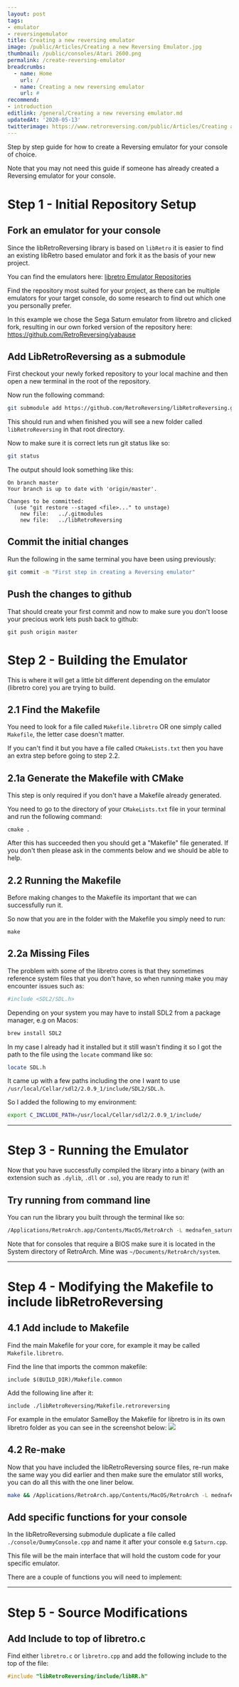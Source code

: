```yaml
---
layout: post
tags: 
- emulator
- reversingemulator
title: Creating a new reversing emulator
image: /public/Articles/Creating a new Reversing Emulator.jpg
thumbnail: /public/consoles/Atari 2600.png
permalink: /create-reversing-emulator
breadcrumbs:
  - name: Home
    url: /
  - name: Creating a new reversing emulator
    url: #
recommend: 
- introduction
editlink: /general/Creating a new reversing emulator.md
updatedAt: '2020-05-13'
twitterimage: https://www.retroreversing.com/public/Articles/Creating a new reversing emulator.jpg
---
```


Step by step guide for how to create a Reversing emulator for your console of choice.

Note that you may not need this guide if someone has already created a Reversing emulator for your console.

# Step 1 - Initial Repository Setup

## Fork an emulator for your console
Since the libRetroReversing library is based on `libRetro` it is easier to find an existing libRetro based emulator and fork it as the basis of your new project.

You can find the emulators here:
[libretro Emulator Repositories](https://github.com/libretro)

Find the repository most suited for your project, as there can be multiple emulators for your target console, do some research to find out which one you personally prefer.

In this example we chose the Sega Saturn emulator from libretro and clicked fork, resulting in our own forked version of the repository here: https://github.com/RetroReversing/yabause

## Add LibRetroReversing as a submodule
First checkout your newly forked repository to your local machine and then open a new terminal in the root of the repository.

Now run the following command:
```bash
git submodule add https://github.com/RetroReversing/libRetroReversing.git
```

This should run and when finished you will see a new folder called `libRetroReversing` in that root directory.

Now to make sure it is correct lets run git status like so:
```bash
git status
```
The output should look something like this:
```
On branch master
Your branch is up to date with 'origin/master'.

Changes to be committed:
  (use "git restore --staged <file>..." to unstage)
	new file:   ../.gitmodules
	new file:   ../libRetroReversing
```

## Commit the initial changes
Run the following in the same terminal you have been using previously:
```bash
git commit -m "First step in creating a Reversing emulator"
```

## Push the changes to github
That should create your first commit and now to make sure you don't loose your precious work lets push back to github:
```
git push origin master
```

# Step 2 - Building the Emulator
This is where it will get a little bit different depending on the emulator (libretro core) you are trying to build.

## 2.1 Find the Makefile
You need to look for a file called `Makefile.libretro` OR one simply called `Makefile`, the letter case doesn't matter.

If you can't find it but you have a file called `CMakeLists.txt` then you have an extra step before going to step 2.2.

## 2.1a Generate the Makefile with CMake
This step is only required if you don't have a Makefile already generated.

You need to go to the directory of your `CMakeLists.txt` file in your terminal and run the following command:
```
cmake .
```

After this has succeeded then you should get a "Makefile" file generated. If you don't then please ask in the comments below and we should be able to help.

## 2.2 Running the Makefile
Before making changes to the Makefile its important that we can successfully run it.

So now that you are in the folder with the Makefile you simply need to run:
```
make
```

## 2.2a Missing Files
The problem with some of the libretro cores is that they sometimes reference system files that you don't have, so when running make you may encounter issues such as:
```bash
#include <SDL2/SDL.h>
```

Depending on your system you may have to install SDL2 from a package manager, e.g on Macos:
```bash
brew install SDL2
```

In my case I already had it installed but it still wasn't finding it so I got the path to the file using the `locate` command like so:
```bash
locate SDL.h
```

It came up with a few paths including the one I want to use `/usr/local/Cellar/sdl2/2.0.9_1/include/SDL2/SDL.h`.

So I added the following to my environment:
```bash
export C_INCLUDE_PATH=/usr/local/Cellar/sdl2/2.0.9_1/include/
```

---
# Step 3 - Running the Emulator
Now that you have successfully compiled the library into a binary (with an extension such as `.dylib`, `.dll` or `.so`), you are ready to run it!

## Try running from command line
You can run the library you built through the terminal like so:
```bash
/Applications/RetroArch.app/Contents/MacOS/RetroArch -L mednafen_saturn_libretro.dylib "/Saturn/Games/Awesome Game.cue" -v
```

Note that for consoles that require a BIOS make sure it is located in the System directory of RetroArch. Mine was `~/Documents/RetroArch/system`.

---
# Step 4 - Modifying the Makefile to include libRetroReversing

## 4.1 Add include to Makefile
Find the main Makefile for your core, for example it may be called `Makefile.libretro`.

Find the line that imports the common makefile:
```
include $(BUILD_DIR)/Makefile.common
```

Add the following line after it:
```
include ./libRetroReversing/Makefile.retroreversing
```

For example in the emulator SameBoy the Makefile for libretro is in its own libretro folder as you can see in the screenshot below:
<img src="/public/images/reversingEmulator/SameBoy-Create-Reversing-Emulator.jpg" class="wow slideInLeft postImage" /> 

## 4.2 Re-make
Now that you have included the libRetroReversing source files, re-run make the same way you did earlier and then make sure the emulator still works, you can do all this with the one liner below.

```bash
make && /Applications/RetroArch.app/Contents/MacOS/RetroArch -L mednafen_saturn_libretro.dylib "/Saturn/Games/Awesome Game.cue" -v
```

## Add specific functions for your console
In the libRetroReversing submodule duplicate a  file called `./console/DummyConsole.cpp` and name it after your console e.g `Saturn.cpp`. 

This file will be the main interface that will hold the custom code for your specific emulator.

There are a couple of functions you will need to implement:

---
# Step 5 - Source Modifications

## Add Include to top of libretro.c
Find either `libretro.c` or `libretro.cpp` and add the following include to the top of the file:
```c
#include "libRetroReversing/include/libRR.h"
```
